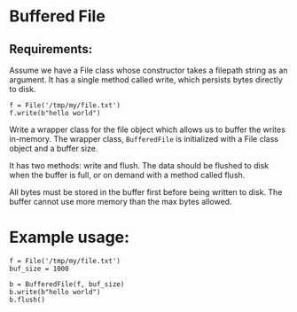 # Buffered File

## Requirements:

Assume we have a File class whose constructor takes a filepath string as an argument. It has a single method called write, which persists bytes directly to disk.

```
f = File('/tmp/my/file.txt')
f.write(b"hello world")
```

Write a wrapper class for the file object which allows us to buffer the writes in-memory. The wrapper class, `BufferedFile` is initialized with a File class object and a buffer size.

It has two methods: write and flush. The data should be flushed to disk when the buffer is full, or on demand with a method called flush.

All bytes must be stored in the buffer first before being written to disk. The buffer cannot use more memory than the max bytes allowed.

# Example usage:

```
f = File('/tmp/my/file.txt')
buf_size = 1000

b = BufferedFile(f, buf_size)
b.write(b"hello world")
b.flush()
```
